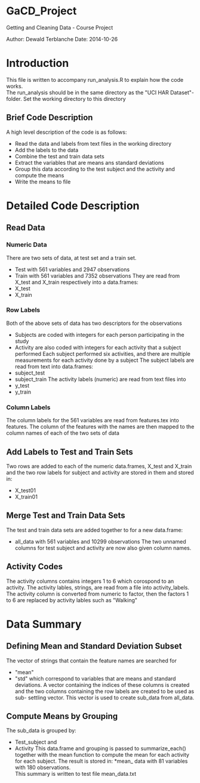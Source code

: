 GaCD_Project
============

Getting and Cleaning Data - Course Project

Author: Dewald Terblanche
Date: 2014-10-26

# Introduction
This file is written to accompany run_analysis.R to explain how the code 
works.  
The run_analysis should be in the same directory as the "UCI HAR Dataset"-folder.  Set the working directory to this directory

## Brief Code Description
A high level description of the code is as follows:
* Read the data and labels from text files in the working directory
* Add the labels to the data
* Combine the test and train data sets
* Extract the variables that are means ans standard deviations
* Group this data according to the test subject and the activity and 
compute the means
* Write the means to file

# Detailed Code Description
## Read Data
### Numeric Data
There are two sets of data, at test set and a train set.  
* Test with 561 variables and 2947 observations
* Train with 561 variables and 7352 observations
They are read from X_test and X_train respectively into a data.frames:
* X_test
* X_train

### Row Labels
Both of the above sets of data has two descriptors for the observations
* Subjects are coded with integers for each person participating in the 
study
* Activity are also coded with integers for each activity that a subject 
performed
Each subject performed six activities, and there are multiple 
measurements  for each activity done by a subject
The subject labels are read from text into data.frames:
* subject_test
* subject_train
The activity labels (numeric) are read from text files into
* y_test
* y_train

### Column Labels
The column labels for the 561 variables are read from features.tex into
features.  The column of the features with the names are then mapped
to the column names of each of the two sets of data

## Add Labels to Test and Train Sets
Two rows are added to each of the numeric data.frames, X_test and X_train 
and the two row labels for subject and activity are stored in them and 
stored in:
* X_test01
* X_train01

## Merge Test and Train Data Sets
The test and train data sets are added together to for a new data.frame:
* all_data with 561 variables and 10299 observations
The two unnamed columns for test subject and activity are now also given
column names.  

## Activity Codes
The activity columns contains integers 1 to 6 which corospond to an 
activity.  The activity lables, strings, are read from a file into 
activity_labels.  The activity column is converted from numeric to factor, 
then the factors 1 to 6 are replaced by activity lables such as "Walking"

# Data Summary
## Defining Mean and Standard Deviation Subset
The vector of strings that contain the feature names are searched for
* "mean"
* "std"
which correspond to variables that are means and standard deviations.
A vector containing the indices of these columns is created and the 
two columns containing the row labels are created to be used as sub-
settling vector. This vector is used to create sub_data from all_data. 

## Compute Means by Grouping
The sub_data is grouped by:
* Test_subject and
* Activity
This data.frame and grouping is passed to summarize_each() together with
the mean function to compute the mean for each activity for each subject. 
The result is stored in:
*mean_ data with 81 variables with 180 observations.  
This summary is written to test file mean_data.txt














